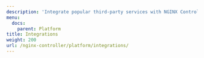 ```yaml
---
description: 'Integrate popular third-party services with NGINX Controller. '
menu:
  docs:
    parent: Platform
title: Integrations
weight: 200
url: /nginx-controller/platform/integrations/
---
```

